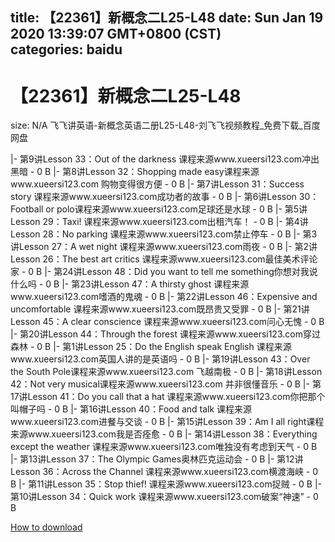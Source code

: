 
title: 【22361】新概念二L25-L48
date: Sun Jan 19 2020 13:39:07 GMT+0800 (CST)    
categories: baidu
---

# 【22361】新概念二L25-L48
size: N/A
 飞飞讲英语-新概念英语二册L25-L48-刘飞飞视频教程_免费下载_百度网盘
 
|- 第9讲Lesson 33：Out of the darkness 课程来源www.xueersi123.com冲出黑暗 - 0 B
|- 第8讲Lesson 32：Shopping made easy课程来源www.xueersi123.com 购物变得很方便 - 0 B
|- 第7讲Lesson 31：Success story 课程来源www.xueersi123.com成功者的故事 - 0 B
|- 第6讲Lesson 30：Football or polo课程来源www.xueersi123.com足球还是水球 - 0 B
|- 第5讲Lesson 29：Taxi! 课程来源www.xueersi123.com出租汽车！ - 0 B
|- 第4讲Lesson 28：No parking 课程来源www.xueersi123.com禁止停车 - 0 B
|- 第3讲Lesson 27：A wet night 课程来源www.xueersi123.com雨夜 - 0 B
|- 第2讲Lesson 26：The best art critics 课程来源www.xueersi123.com最佳美术评论家 - 0 B
|- 第24讲Lesson 48：Did you want to tell me something你想对我说什么吗 - 0 B
|- 第23讲Lesson 47：A thirsty ghost 课程来源www.xueersi123.com嗜酒的鬼魂 - 0 B
|- 第22讲Lesson 46：Expensive and uncomfortable 课程来源www.xueersi123.com既昂贵又受罪 - 0 B
|- 第21讲Lesson 45：A clear conscience 课程来源www.xueersi123.com问心无愧 - 0 B
|- 第20讲Lesson 44：Through the forest 课程来源www.xueersi123.com穿过森林 - 0 B
|- 第1讲Lesson 25：Do the English speak English 课程来源www.xueersi123.com英国人讲的是英语吗 - 0 B
|- 第19讲Lesson 43：Over the South Pole课程来源www.xueersi123.com 飞越南极 - 0 B
|- 第18讲Lesson 42：Not very musical课程来源www.xueersi123.com 并非很懂音乐 - 0 B
|- 第17讲Lesson 41：Do you call that a hat 课程来源www.xueersi123.com你把那个叫帽子吗 - 0 B
|- 第16讲Lesson 40：Food and talk 课程来源www.xueersi123.com进餐与交谈 - 0 B
|- 第15讲Lesson 39：Am I all right课程来源www.xueersi123.com我是否痊愈 - 0 B
|- 第14讲Lesson 38：Everything except the weather 课程来源www.xueersi123.com唯独没有考虑到天气 - 0 B
|- 第13讲Lesson 37：The Olympic Games奥林匹克运动会 - 0 B
|- 第12讲Lesson 36：Across the Channel 课程来源www.xueersi123.com横渡海峡 - 0 B
|- 第11讲Lesson 35：Stop thief! 课程来源www.xueersi123.com捉贼 - 0 B
|- 第10讲Lesson 34：Quick work 课程来源www.xueersi123.com破案“神速” - 0 B

[How to download](https://bpcam.bemobtrk.com/go/2ceec3aa-1ca2-46d6-b9ff-aaa5c184517c?jno=2708)